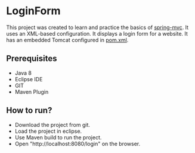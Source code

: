 # LoginForm
This project was created to learn and practice the basics of [spring-mvc](https://spring.io/guides/gs/serving-web-content/). It uses an XML-based configuration.
It displays a login form for a website. It has an embedded Tomcat configured in [pom.xml](https://github.com/DhwaniSondhi/LoginForm/blob/master/pom.xml).

## Prerequisites
- Java 8
- Eclipse IDE
- GIT
- Maven Plugin

## How to run?
- Download the project from git.
- Load the project in eclipse.
- Use Maven build to run the project.
- Open "http://localhost:8080/login" on the browser.
